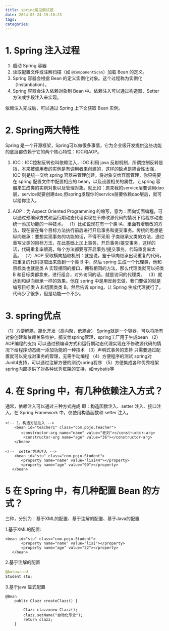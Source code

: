 ```yaml
---
title: spring常见面试题
date: 2024-05-24 15:10:23
tags:
categories:
---
```


# 1. Spring 注入过程

1. 启动 Spring 容器
2. 读取配置文件或注解扫描（如 `@ComponentScan`）加载 Bean 的定义。
3. Spring 容器会根据 Bean 的定义实例化对象。这个过程称为实例化（Instantiation）。
4. Spring 容器会注入依赖对象到 Bean 中。依赖注入可以通过构造器、Setter 方法或字段注入来实现。

依赖注入完成后，可以通过 Spring 上下文获取 Bean 实例。



# 2. Spring两大特性

Spring 是一个开源框架，Spring可以做很多事情，它为企业级开发提供这些功能的底层都依赖于它的两个核心特性：IOC和AOP。

1. IOC：IOC控制反转也叫依赖注入，IOC 利用 java 反射机制，所谓控制反转是指，本来被调用者的实例是有调用者来创建的，这样的缺点是耦合性太强，IOC 则是统一交给 spring 容器来管理创建，将对象交给容器管理，你只需要在 spring 配置文件中配置相应的 bean，以及设置相关的属性，让spring 容器来生成类的实例对象以及管理对象。就比如：原来我的service层要调用dao层，service就要创建dao,但spring发现你的service层要依赖dao层后，就可以给你注入。

2. AOP：为 Aspect Oriented Programming 的缩写，意为：面向切面编程，可以通过预编译方式和运行期动态代理实现在不修改源代码的情况下给程序动态统一添加功能的一种技术。
   （1）比如说现在有一个类 iA，里面有增删改的方法，现在要在每个目标方法执行前后进行开启事务和提交事务。传统的思想是纵向继承：要想实现事务的功能的话，不得不采用 子类继承父类的方法，通过重写父类的目标方法，在此基础上加上事务，开启事务/提交事务，这样的话，代码重复率很高，每个方法都要写开启事务/提交事务，代码重复率太高。
   （2）AOP 采取横向抽取机制：就是说，鉴于纵向继承出现重复的代码，把重复的代码提取出来放到一个类 B 中，然后 spring 生成一个代理类，他和目标类也就是类 A 实现相同的接口，拥有相同的方法，那么代理类就可以把类 B 和目标类都拿来，进行组合，对外访问的话，就是访问的代理类。
   （3）就达到和纵向继承一样的效果。他在 spring 中是用反射去做，我们要做的就是编写目标类 A 和切面类类 B。然后告诉 spring，让 Spring 生成代理就行了，代码少了很多，但是功能一个不少。

# 3. spring优点
（1）方便解耦，简化开发（高内聚，低耦合）
Spring就是一个容器，可以将所有对象创建和依赖关系维护，都交给spring管理，spring工厂用于生成bean
（2）AOP编程的支持
可以通过预编译方式和运行期动态代理实现在不修改源代码的情况下给程序动态统一添加功能的一种技术
（3）声明式事务的支持
只需要通过配置就可以完成对事务的管理，无需手动编程
（4）方便程序的测试
spring对Junit4支持，可以通过注解方便的测试spring程序
（5）方便集成各种优秀框架
spring内部提供了对各种优秀框架的支持，如mybatis等

# 4. 在 Spring 中，有几种依赖注入方式？

通常，依赖注入可以通过三种方式完成
即：构造函数注入、setter 注入、接口注入，在 Spring Framework 中，仅使用构造函数和 setter 注入。

```
<!-- 1、构造方法注入 --> 
    <bean id="teacher1" class="com.pojo.Teacher">
       <constructor-arg name="name" value="老刘"></constructor-arg>
        <constructor-arg name="age" value="36"></constructor-arg>
    </bean>

<!--  setter方法注入 -->  
    <bean id="stu" class="com.pojo.Student">
       <property name="name" value="lisi44"></property>
       <property name="age" value="99"></property>
   </bean>

```

# 5 在 Spring 中，有几种配置 Bean 的方式？

三种，分别为：基于XML的配置、基于注解的配置、基于Java的配置

1.基于XML的配置:

```
<bean id="stu" class="com.pojo.Student">
       <property name="name" value="lisi"></property>
       <property name="age" value="22"></property>
   </bean>
```

2.基于注解的配置

```java
@Autowired
Student stu;
```

3.基于java 显式配置

```
@Bean
	public Clazz createClazz() {
		
		Clazz clazz=new Clazz();
		clazz.setName("自动化专业");
		return clazz;
	}
```

